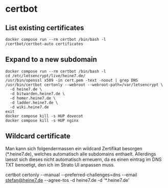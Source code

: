 # certbot

## List existing certificates

```
docker compose run --rm certbot /bin/bash -l
/certbot/certbot-auto certificates
```

## Expand to a new subdomain

```
docker compose run --rm certbot /bin/bash -l
cd /etc/letsencrypt/live/heine7.de/
/usr/bin/openssl x509 -in cert.pem -text -noout | grep DNS
/usr/bin/certbot certonly --webroot --webroot-path=/var/letsencrypt \
  -d heine7.de \
  -d bitwarden.heine7.de \
  -d homer.heine7.de \
  -d ladder.heine7.de \
  -d wiki.heine7.de
exit
docker compose kill -s HUP dovecot
docker compose kill -s HUP nginx
```

## Wildcard certificate

Man kann sich folgendermassen ein wildcard Zertifikat besorgen (*.heine7.de), welches automatisch
alle subdomains enthaelt. Allerdings laesst sich dieses nicht automatisch erneuern, da es einen
eintrag im DNS TXT benoetigt, den ich im Strato UI anpassen muss.

certbot certonly --manual --preferred-challenges=dns --email stefan@heine7.de --agree-tos -d heine7.de -d '*.heine7.de'

